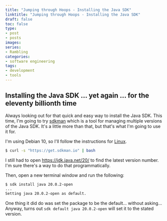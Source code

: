 ```yaml
---
title: "Jumping through Hoops - Installing the Java SDK"
linktitle: "Jumping through Hoops - Installing the Java SDK"
draft: false
toc: false
type:
- post
- posts
images:
series:
- Rambling
categories:
- software engineering
tags:
- development
- tools
---
```


## Installing the Java SDK ... yet again ... for the eleventy billionth time

Always looking out for that quick and easy way to install the Java SDK. This time, I'm going to try [sdkman](https://sdkman.io/) which is a 
tool for managing multiple versions of the Java SDK. It's a little more than that, but that's what I'm going to use it for.

I'm using Debian 10, so I'll follow the instructions for [Linux](https://sdkman.io/install).

```bash
$ curl -s "https://get.sdkman.io" | bash
```

I still had to open <https://jdk.java.net/20/> to find the latest version number. I'm sure there's a way to do that programmatically.

Then, open a new terminal window and run the following:

```bash
$ sdk install java 20.0.2-open
...
Setting java 20.0.2-open as default.
```

One thing it did do was set the package to be the default... without asking... Anyway, turns out `sdk default java 20.0.2-open` will set it to the stated version.
